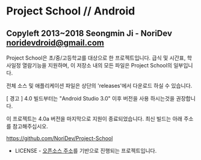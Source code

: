 Project School // Android
=====================================
Copyleft 2013~2018 Seongmin Ji - NoriDev <noridevdroid@gmail.com>
----------------------------------------------------------------------------------------------

Project School은 초/중/고등학교를 대상으로 한 프로젝트입니다.
급식 및 시간표, 학사일정 열람기능을 지원하며, 이 저장소 내의 모든 파일은 Project School의 일부입니다.


전체 소스 및 애플리케이션 파일은 상단의 'releases'에서 다운로드 하실 수 있습니다.

[ 경고 ] 4.0 빌드부터는 "Android Studio 3.0" 이후 버전을 사용 하시는것을 권장합니다.


이 프로젝트는 4.0a 버전을 마지막으로 지원이 종료되었습니다.
최신 빌드는 아래 주소를 참고해주십시오.

https://github.com/NoriDev/Project-School


- LICENSE -
[오픈소스 주소](https://bitbucket.org/whdghks913/wondanghighschool)를 기반으로 진행되는 프로젝트입니다.

